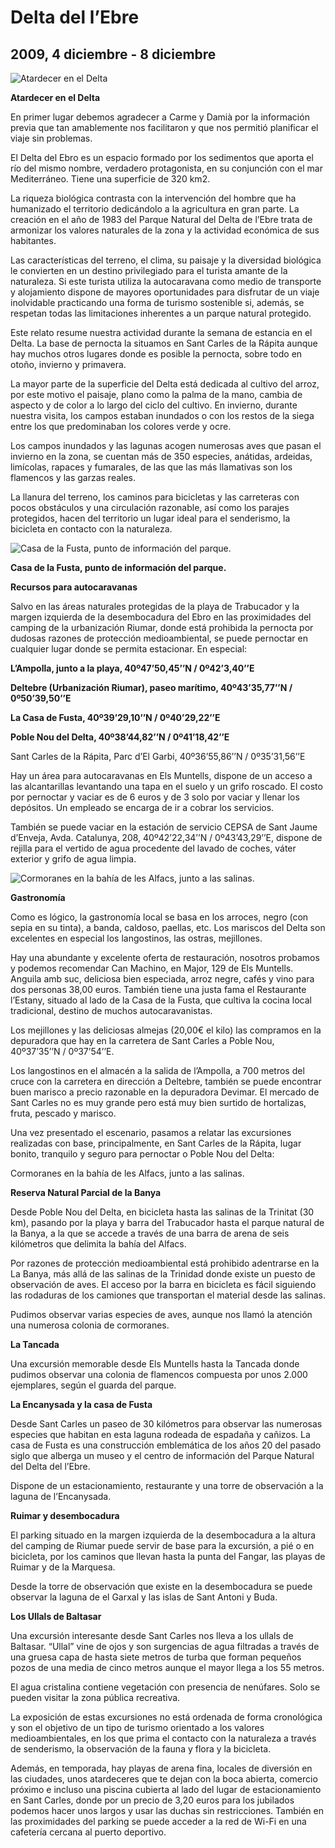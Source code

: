 # Delta del l’Ebre
## 2009, 4 diciembre - 8 diciembre

![Atardecer en el Delta](img_4099.JPG)

**Atardecer en el Delta**

En primer lugar debemos agradecer a Carme y Damià por la información previa que tan amablemente nos facilitaron y que nos permitió planificar el viaje sin problemas.

El Delta del Ebro es un espacio formado por los sedimentos que aporta el río del mismo nombre, verdadero protagonista, en su conjunción con el mar Mediterráneo. Tiene una superficie de 320 km2.

La riqueza biológica contrasta con la intervención del hombre que ha humanizado el territorio dedicándolo a la agricultura en gran parte. La creación en el año de 1983 del Parque Natural del Delta de l’Ebre trata de armonizar los valores naturales de la zona y la actividad económica de sus habitantes.

Las características del terreno, el clima, su paisaje y la diversidad biológica le convierten en un destino privilegiado para el turista amante de la naturaleza. Si este turista utiliza la autocaravana como medio de transporte y alojamiento dispone de mayores oportunidades para disfrutar de un viaje inolvidable practicando una forma de turismo sostenible si, además, se respetan todas las limitaciones inherentes a un parque natural protegido.

Este relato resume nuestra actividad durante la semana de estancia en el Delta. La base de pernocta la situamos en Sant Carles de la Rápita aunque hay muchos otros lugares donde es posible la pernocta, sobre todo en otoño, invierno y primavera.

La mayor parte de la superficie del Delta está dedicada al cultivo del arroz, por este motivo el paisaje, plano como la palma de la mano, cambia de aspecto y de color a lo largo del ciclo del cultivo. En invierno, durante nuestra visita, los campos estaban inundados o con los restos de la siega entre los que predominaban los colores verde y ocre.

Los campos inundados y las lagunas acogen numerosas aves que pasan el invierno en la zona, se cuentan más de 350 especies, anátidas, ardeidas, limícolas, rapaces y fumarales, de las que las más llamativas son los flamencos y las garzas reales.

La llanura del terreno, los caminos para bicicletas y las carreteras con pocos obstáculos y una circulación razonable, así como los parajes protegidos, hacen del territorio un lugar ideal para el senderismo, la bicicleta en contacto con la naturaleza.

![Casa de la Fusta, punto de información del parque.](img_4177.JPG)

**Casa de la Fusta, punto de información del parque.**

**Recursos para autocaravanas**

Salvo en las áreas naturales protegidas de la playa de Trabucador y la margen izquierda de la desembocadura del Ebro en las proximidades del camping de la urbanización Riumar, donde está prohibida la pernocta por dudosas razones de protección medioambiental, se puede pernoctar en cualquier lugar donde se permita estacionar. En especial:

**L’Ampolla, junto a la playa, 40º47’50,45’’N / 0º42’3,40’’E**

**Deltebre (Urbanización Riumar), paseo marítimo, 40º43’35,77’’N / 0º50’39,50’’E**

**La Casa de Fusta, 40º39’29,10’’N / 0º40’29,22’’E**

**Poble Nou del Delta, 40º38’44,82’’N / 0º41’18,42’’E**

Sant Carles de la Rápita, Parc d’El Garbi, 40º36’55,86’’N / 0º35’31,56’’E

Hay un área para autocaravanas en Els Muntells, dispone de un acceso a las alcantarillas levantando una tapa en el suelo y un grifo roscado. El costo por pernoctar y vaciar es de 6 euros y de 3 solo por vaciar y llenar los depósitos. Un empleado se encarga de ir a cobrar los servicios.

También se puede vaciar en la estación de servicio CEPSA de Sant Jaume d’Enveja, Avda. Catalunya, 208, 40º42’22,34’’N / 0º43’43,29’’E, dispone de rejilla para el vertido de agua procedente del lavado de coches, váter exterior y grifo de agua limpia.

![Cormoranes en la bahía de les Alfacs, junto a las salinas.](img_4132.JPG)

**Gastronomía**

Como es lógico, la gastronomía local se basa en los arroces, negro (con sepia en su tinta), a banda, caldoso, paellas, etc. Los mariscos del Delta son excelentes en especial los langostinos, las ostras, mejillones.

Hay una abundante y excelente oferta de restauración, nosotros probamos y podemos recomendar Can Machino, en Major, 129 de Els Muntells. Anguila amb suc, deliciosa bien especiada, arroz negre, cafés y vino para dos personas 38,00 euros. También tiene una justa fama el Restaurante l’Estany, situado al lado de la Casa de la Fusta, que cultiva la cocina local tradicional, destino de muchos autocaravanistas.

Los mejillones y las deliciosas almejas (20,00€ el kilo) las compramos en la depuradora que hay en la carretera de Sant Carles a Poble Nou, 40º37’35’’N / 0º37’54’’E.

Los langostinos en el almacén a la salida de l’Ampolla, a 700 metros del cruce con la carretera en dirección a Deltebre, también se puede encontrar buen marisco a precio razonable en la depuradora Devimar. El mercado de Sant Carles no es muy grande pero está muy bien surtido de hortalizas, fruta, pescado y marisco.

Una vez presentado el escenario, pasamos a relatar las excursiones realizadas con base, principalmente, en Sant Carles de la Rápita, lugar bonito, tranquilo y seguro para pernoctar o Poble Nou del Delta:

Cormoranes en la bahía de les Alfacs, junto a las salinas.

**Reserva Natural Parcial de la Banya**

Desde Poble Nou del Delta, en bicicleta hasta las salinas de la Trinitat (30 km), pasando por la playa y barra del Trabucador hasta el parque natural de la Banya, a la que se accede a través de una barra de arena de seis kilómetros que delimita la bahía del Alfacs.

Por razones de protección medioambiental está prohibido adentrarse en la La Banya, más allá de las salinas de la Trinidad donde existe un puesto de observación de aves. El acceso por la barra en bicicleta es fácil siguiendo las rodaduras de los camiones que transportan el material desde las salinas.

Pudimos observar varias especies de aves, aunque nos llamó la atención una numerosa colonia de cormoranes.

**La Tancada**

Una excursión memorable desde Els Muntells hasta la Tancada donde pudimos observar una colonia de flamencos compuesta por unos 2.000 ejemplares, según el guarda del parque.

**La Encanysada y la casa de Fusta**

Desde Sant Carles un paseo de 30 kilómetros para observar las numerosas especies que habitan en esta laguna rodeada de espadaña y cañizos. La casa de Fusta es una construcción emblemática de los años 20 del pasado siglo que alberga un museo y el centro de información del Parque Natural del Delta del l’Ebre.

Dispone de un estacionamiento, restaurante y una torre de observación a la laguna de l’Encanysada.

**Ruimar y desembocadura**

El parking situado en la margen izquierda de la desembocadura a la altura del camping de Riumar puede servir de base para la excursión, a pié o en bicicleta, por los caminos que llevan hasta la punta del Fangar, las playas de Ruimar y de la Marquesa.

Desde la torre de observación que existe en la desembocadura se puede observar la laguna de el Garxal y las islas de Sant Antoni y Buda.

**Los Ullals de Baltasar**

Una excursión interesante desde Sant Carles nos lleva a los ullals de Baltasar. “Ullal” vine de ojos y son surgencias de agua filtradas a través de una gruesa capa de hasta siete metros de turba que forman pequeños pozos de una media de cinco metros aunque el mayor llega a los 55 metros.

El agua cristalina contiene vegetación con presencia de nenúfares. Solo se pueden visitar la zona pública recreativa.

La exposición de estas excursiones no está ordenada de forma cronológica y son el objetivo de un tipo de turismo orientado a los valores medioambientales, en los que prima el contacto con la naturaleza a través de senderismo, la observación de la fauna y flora y la bicicleta.

Además, en temporada, hay playas de arena fina, locales de diversión en las ciudades, unos atardeceres que te dejan con la boca abierta, comercio próximo e incluso una piscina cubierta al lado del lugar de estacionamiento en Sant Carles, donde por un precio de 3,20 euros para los jubilados podemos hacer unos largos y usar las duchas sin restricciones. También en las proximidades del parking se puede acceder a la red de Wi-Fi en una cafetería cercana al puerto deportivo.